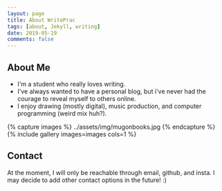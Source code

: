 ```yaml
---
layout: page
title: About WritePrac
tags: [about, Jekyll, writing]
date: 2019-05-19
comments: false
---
```


## About Me
* I'm a student who really loves writing.
* I've always wanted to have a personal blog, but i've never had the courage to reveal myself to others online.
* I enjoy drawing (mostly digital), music production, and computer programming (weird mix huh?). 

{% capture images %}
    ../assets/img/mugonbooks.jpg
{% endcapture %}
{% include gallery images=images  cols=1 %}



## Contact

At the moment, I will only be reachable through email, github, and insta. I may decide to add other contact options in the future! :)
      


